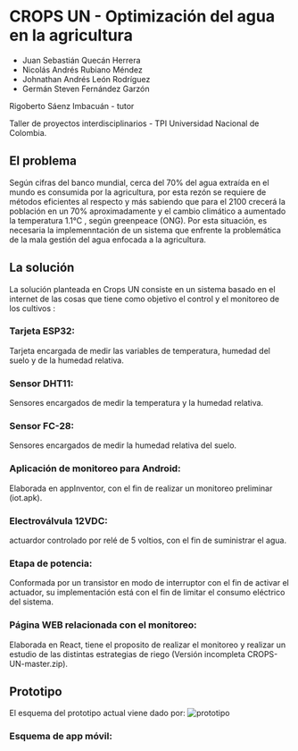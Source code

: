 # CROPS UN  - Optimización del agua en la agricultura

  

- Juan Sebastián Quecán Herrera 
- Nicolás Andrés Rubiano Méndez  
- Johnathan Andrés León Rodríguez
- Germán Steven Fernández Garzón

Rigoberto Sáenz Imbacuán - tutor

Taller de proyectos interdisciplinarios -  TPI 
Universidad Nacional de Colombia. 


## El problema 
Según cifras del  banco  mundial,  cerca del  70% del  agua extraída en  el  mundo  es   consumida por la agricultura,  por esta rezón se requiere de métodos eficientes al respecto y más sabiendo  que   para el  2100 crecerá la población en un 70%  aproximadamente y el cambio climático a aumentado la temperatura 1.1°C , según greenpeace (ONG). Por esta situación,  es necesaria la implemenntación de un sistema que enfrente la problemática de la mala gestión del agua enfocada a la agricultura. 

## La solución

 La solución planteada en Crops  UN consiste en un sistema basado en  el internet de las  cosas   que tiene   como  objetivo  el   control  y el monitoreo de los cultivos :
 
### Tarjeta ESP32:  
Tarjeta encargada de medir las variables de temperatura, humedad del  suelo  y de la humedad relativa.
### Sensor DHT11: 
Sensores encargados de medir la temperatura y la humedad relativa. 
### Sensor FC-28: 
Sensores encargados de medir la humedad relativa del  suelo. 
### Aplicación de monitoreo para Android:  
Elaborada en appInventor,  con el  fin de realizar un monitoreo preliminar (iot.apk). 
### Electroválvula 12VDC: 
actuardor controlado por relé de 5 voltios,  con el fin de suministrar el agua.
### Etapa de potencia: 
Conformada por un transistor en modo de interruptor con el fin de activar el actuador,  su implementación está con el fin de limitar el consumo eléctrico del sistema. 
### Página WEB relacionada con el monitoreo: 
Elaborada en React,  tiene el proposito de realizar el monitoreo y realizar un estudio de las distintas estrategias de riego (Versión incompleta CROPS-UN-master.zip).

## Prototipo
El esquema del prototipo actual viene dado por: 
![prototipo](https://user-images.githubusercontent.com/64376744/85492857-7a061a00-b59b-11ea-87c5-875c964ee0e2.PNG)


### Esquema de app móvil: 

